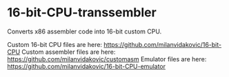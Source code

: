 # 16-bit-CPU-transsembler
Converts x86 assembler code into 16-bit custom CPU.

Custom 16-bit CPU files are here: https://github.com/milanvidakovic/16-bit-CPU
Custom assembler files are here: https://github.com/milanvidakovic/customasm
Emulator files are here: https://github.com/milanvidakovic/16-bit-CPU-emulator
 
